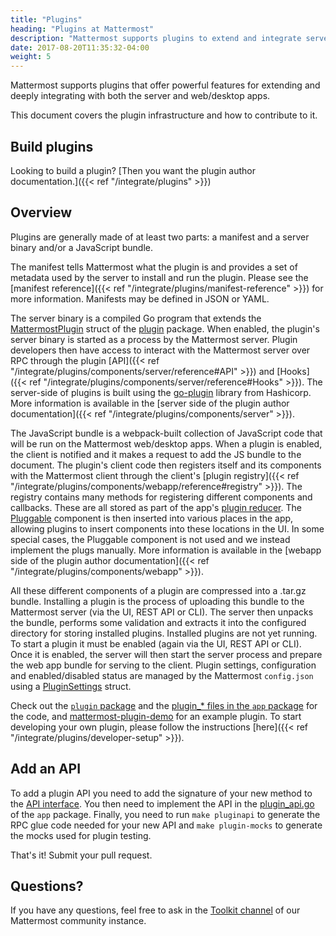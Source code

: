 ```yaml
---
title: "Plugins"
heading: "Plugins at Mattermost"
description: "Mattermost supports plugins to extend and integrate server and web/desktop apps. Learn about our plugin infrastructure and how to contribute."
date: 2017-08-20T11:35:32-04:00
weight: 5
---
```


Mattermost supports plugins that offer powerful features for extending and deeply integrating with both the server and web/desktop apps.

This document covers the plugin infrastructure and how to contribute to it.

## Build plugins

Looking to build a plugin? [Then you want the plugin author documentation.]({{< ref "/integrate/plugins" >}})

## Overview

Plugins are generally made of at least two parts: a manifest and a server binary and/or a JavaScript bundle.

The manifest tells Mattermost what the plugin is and provides a set of metadata used by the server to install and run the plugin. Please see the [manifest reference]({{< ref "/integrate/plugins/manifest-reference" >}}) for more information. Manifests may be defined in JSON or YAML.

The server binary is a compiled Go program that extends the [MattermostPlugin](https://godoc.org/github.com/mattermost/mattermost-server/v6/plugin#MattermostPlugin) struct of the [plugin](https://godoc.org/github.com/mattermost/mattermost-server/v6/plugin) package. When enabled, the plugin's server binary is started as a process by the Mattermost server. Plugin developers then have access to interact with the Mattermost server over RPC through the plugin [API]({{< ref "/integrate/plugins/components/server/reference#API" >}}) and [Hooks]({{< ref "/integrate/plugins/components/server/reference#Hooks" >}}). The server-side of plugins is built using the [go-plugin](https://github.com/hashicorp/go-plugin) library from Hashicorp. More information is available in the [server side of the plugin author documentation]({{< ref "/integrate/plugins/components/server" >}}).

The JavaScript bundle is a webpack-built collection of JavaScript code that will be run on the Mattermost web/desktop apps. When a plugin is enabled, the client is notified and it makes a request to add the JS bundle to the document. The plugin's client code then registers itself and its components with the Mattermost client through the client's [plugin registry]({{< ref "/integrate/plugins/components/webapp/reference#registry" >}}). The registry contains many methods for registering different components and callbacks. These are all stored as part of the app's [plugin reducer](https://github.com/mattermost/mattermost-webapp/blob/master/reducers/plugins/index.ts). The [Pluggable](https://github.com/mattermost/mattermost-webapp/tree/master/plugins/pluggable) component is then inserted into various places in the app, allowing plugins to insert components into these locations in the UI. In some special cases, the Pluggable component is not used and we instead implement the plugs manually. More information is available in the [webapp side of the plugin author documentation]({{< ref "/integrate/plugins/components/webapp" >}}).

All these different components of a plugin are compressed into a .tar.gz bundle. Installing a plugin is the process of uploading this bundle to the Mattermost server (via the UI, REST API or CLI). The server then unpacks the bundle, performs some validation and extracts it into the configured directory for storing installed plugins. Installed plugins are not yet running. To start a plugin it must be enabled (again via the UI, REST API or CLI). Once it is enabled, the server will then start the server process and prepare the web app bundle for serving to the client. Plugin settings, configuration and enabled/disabled status are managed by the Mattermost `config.json` using a [PluginSettings](https://godoc.org/github.com/mattermost/mattermost-server/v6/model#PluginSettings) struct.

Check out the [`plugin` package](https://github.com/mattermost/mattermost-server/tree/master/plugin) and the [plugin_* files in the `app` package](https://github.com/mattermost/mattermost-server/tree/master/app) for the code, and [mattermost-plugin-demo](https://github.com/mattermost/mattermost-plugin-demo) for an example plugin. To start developing your own plugin, please follow the instructions [here]({{< ref "/integrate/plugins/developer-setup" >}}).

## Add an API

To add a plugin API you need to add the signature of your new method to the [API interface](https://github.com/mattermost/mattermost-server/blob/master/plugin/api.go). You then need to implement the API in the [plugin_api.go](https://github.com/mattermost/mattermost-server/blob/master/app/plugin_api.go) of the `app` package. Finally, you need to run `make pluginapi` to generate the RPC glue code needed for your new API and `make plugin-mocks` to generate the mocks used for plugin testing.

That's it! Submit your pull request.

## Questions?

If you have any questions, feel free to ask in the [Toolkit channel](https://community.mattermost.com/core/channels/developer-toolkit) of our Mattermost community instance.
